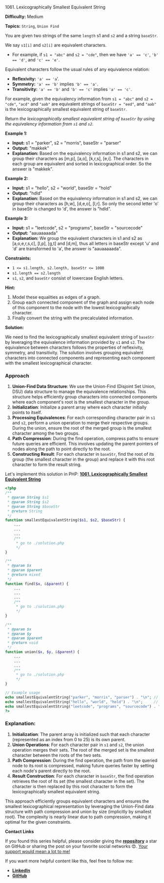 1061\. Lexicographically Smallest Equivalent String

**Difficulty:** Medium

**Topics:** `String`, `Union Find`

You are given two strings of the same `length` s1 and `s2` and a string `baseStr`.

We say `s1[i]` and `s2[i]` are equivalent characters.

- For example, if `s1 = "abc"` and `s2 = "cde"`, then we have `'a' == 'c'`, `'b' == 'd'`, and `'c' == 'e'`.

Equivalent characters follow the usual rules of any equivalence relation:

- **Reflexivity:** `'a' == 'a`'.
- **Symmetry:** `'a' == 'b'` implies `'b' == 'a'`.
- **Transitivity:** `'a' == 'b'` and `'b' == 'c'` implies `'a' == 'c'`.

For example, given the equivalency information from `s1 = "abc"` and `s2 = "cde"`, `"acd"` and `"aab"` are equivalent strings of `baseStr = "eed"`, and `"aab"` is the lexicographically smallest equivalent string of `baseStr`.

Return _the lexicographically smallest equivalent string of `baseStr` by using the equivalency information from `s1` and `s2`_.

**Example 1:**

- **Input:** s1 = "parker", s2 = "morris", baseStr = "parser"
- **Output:** "makkek"
- **Explanation:** Based on the equivalency information in s1 and s2, we can group their characters as [m,p], [a,o], [k,r,s], [e,i].
  The characters in each group are equivalent and sorted in lexicographical order.
  So the answer is "makkek".

**Example 2:**

- **Input:** s1 = "hello", s2 = "world", baseStr = "hold"
- **Output:** "hdld"
- **Explanation:** Based on the equivalency information in s1 and s2, we can group their characters as [h,w], [d,e,o], [l,r].
  So only the second letter 'o' in baseStr is changed to 'd', the answer is "hdld".


**Example 3:**

- **Input:** s1 = "leetcode", s2 = "programs", baseStr = "sourcecode"
- **Output:** "aauaaaaada"
- **Explanation:** We group the equivalent characters in s1 and s2 as [a,o,e,r,s,c], [l,p], [g,t] and [d,m], thus all letters in baseStr except 'u' and 'd' are transformed to 'a', the answer is "aauaaaaada".



**Constraints:**

- `1 <= s1.length, s2.length, baseStr <= 1000`
- `s1.length == s2.length`
- `s1`, `s2`, and `baseStr` consist of lowercase English letters.


**Hint:**
1. Model these equalities as edges of a graph.
2. Group each connected component of the graph and assign each node of this component to the node with the lowest lexicographically character.
3. Finally convert the string with the precalculated information.



**Solution:**

We need to find the lexicographically smallest equivalent string of `baseStr` by leveraging the equivalence information provided by `s1` and `s2`. The equivalence between characters follows the properties of reflexivity, symmetry, and transitivity. The solution involves grouping equivalent characters into connected components and representing each component with the smallest lexicographical character.

### Approach
1. **Union-Find Data Structure**: We use the Union-Find (Disjoint Set Union, DSU) data structure to manage the equivalence relationships. This structure helps efficiently group characters into connected components where each component's root is the smallest character in the group.
2. **Initialization**: Initialize a parent array where each character initially points to itself.
3. **Processing Equivalences**: For each corresponding character pair in `s1` and `s2`, perform a union operation to merge their respective groups. During the union, ensure the root of the merged group is the smallest character among the two groups.
4. **Path Compression**: During the find operation, compress paths to ensure future queries are efficient. This involves updating the parent pointers of nodes along the path to point directly to the root.
5. **Constructing Result**: For each character in `baseStr`, find the root of its group (the smallest character in the group) and replace it with this root character to form the result string.

Let's implement this solution in PHP: **[1061. Lexicographically Smallest Equivalent String](https://github.com/mah-shamim/leet-code-in-php/tree/main/algorithms/001061-lexicographically-smallest-equivalent-string/solution.php)**

```php
<?php
/**
 * @param String $s1
 * @param String $s2
 * @param String $baseStr
 * @return String
 */
function smallestEquivalentString($s1, $s2, $baseStr) {
    ...
    ...
    ...
    /**
     * go to ./solution.php
     */
}

/**
 * @param $x
 * @param $parent
 * @return mixed
 */
function find($x, &$parent) {
    ...
    ...
    ...
    /**
     * go to ./solution.php
     */
}

/**
 * @param $x
 * @param $y
 * @param $parent
 * @return void
 */
function union($x, $y, &$parent) {
    ...
    ...
    ...
    /**
     * go to ./solution.php
     */
}

// Example usage
echo smallestEquivalentString("parker", "morris", "parser") . "\n"; // Output: "makkek"
echo smallestEquivalentString("hello", "world", "hold") . "\n";     // Output: "hdld"
echo smallestEquivalentString("leetcode", "programs", "sourcecode") . "\n"; // Output: "aauaaaaada"
?>
```

### Explanation:

1. **Initialization**: The parent array is initialized such that each character (represented as an index from 0 to 25) is its own parent.
2. **Union Operations**: For each character pair in `s1` and `s2`, the union operation merges their sets. The root of the merged set is the smallest character between the roots of the two sets.
3. **Path Compression**: During the find operation, the path from the queried node to its root is compressed, making future queries faster by setting each node's parent directly to the root.
4. **Result Construction**: For each character in `baseStr`, the find operation retrieves the root of its set (the smallest character in the set). The character is then replaced by this root character to form the lexicographically smallest equivalent string.

This approach efficiently groups equivalent characters and ensures the smallest lexicographical representation by leveraging the Union-Find data structure with path compression and union by size (implicitly by smallest root). The complexity is nearly linear due to path compression, making it optimal for the given constraints.

**Contact Links**

If you found this series helpful, please consider giving the **[repository](https://github.com/mah-shamim/leet-code-in-php)** a star on GitHub or sharing the post on your favorite social networks 😍. [Your support would mean a lot to me!](https://isolatedcompliments.com/v09uayg6h?key=a647d02f1aafcddaf10536d7cd00bd7c)

If you want more helpful content like this, feel free to follow me:

- **[LinkedIn](https://www.linkedin.com/in/arifulhaque/)**
- **[GitHub](https://github.com/mah-shamim)**